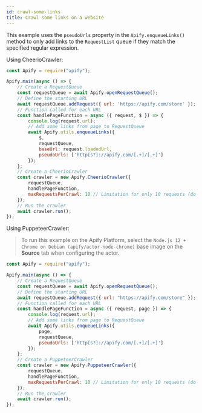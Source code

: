 ```yaml
---
id: crawl-some-links
title: Crawl some links on a website
---
```


This example uses the `pseudoUrls` property in the `Apify.enqueueLinks()` method to only add links to 
the `RequestList` queue if they match the specified regular expression.

<!--DOCUSAURUS_CODE_TABS-->

<!-- CheerioCrawler -->

Using CheerioCrawler:

```javascript
const Apify = require("apify");

Apify.main(async () => {
    // Create a RequestQueue
    const requestQueue = await Apify.openRequestQueue();
    // Define the starting URL
    await requestQueue.addRequest({ url: 'https://apify.com/store' });
    // Function called for each URL
    const handlePageFunction = async ({ request, $ }) => {
        console.log(request.url);
        // Add some links from page to RequestQueue
        await Apify.utils.enqueueLinks({
            $,
            requestQueue,
            baseUrl: request.loadedUrl,
            pseudoUrls: ['http[s?]://apify.com/[.+]/[.+]']
        });
    };
    // Create a CheerioCrawler
    const crawler = new Apify.CheerioCrawler({
        requestQueue,
        handlePageFunction,
        maxRequestsPerCrawl: 10 // Limitation for only 10 requests (do not use if you want to crawl all links)
    });
    // Run the crawler
    await crawler.run();
});
```

<!-- PuppeteerCrawler -->

Using PuppeteerCrawler:

 > To run this example on the Apify Platform, select the `Node.js 12 + Chrome on Debian (apify/actor-node-chrome)` 
 >base image on the **Source** tab when configuring the actor.
 
```javascript
const Apify = require("apify");

Apify.main(async () => {
    // Create a RequestQueue
    const requestQueue = await Apify.openRequestQueue();
    // Define the starting URL
    await requestQueue.addRequest({ url: "https://apify.com/store" });
    // Function called for each URL
    const handlePageFunction = async ({ request, page }) => {
        console.log(request.url);
        // Add some links from page to RequestQueue
        await Apify.utils.enqueueLinks({
            page,
            requestQueue,
            pseudoUrls: ['http[s?]://apify.com/[.+]/[.+]']
        });
    };
    // Create a PuppeteerCrawler
    const crawler = new Apify.PuppeteerCrawler({
        requestQueue,
        handlePageFunction,
        maxRequestsPerCrawl: 10 // Limitation for only 10 requests (do not use if you want to crawl all links)
    });
    // Run the crawler
    await crawler.run();
});
```

<!--END_DOCUSAURUS_CODE_TABS-->

